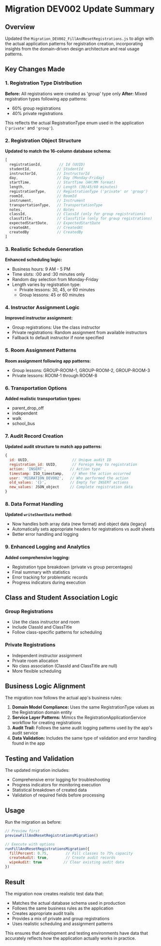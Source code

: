 # Migration DEV002 Update Summary

## Overview
Updated the `Migration_DEV002_FillAndResetRegistrations.js` to align with the actual application patterns for registration creation, incorporating insights from the domain-driven design architecture and real usage patterns.

## Key Changes Made

### 1. Registration Type Distribution
**Before:** All registrations were created as 'group' type only
**After:** Mixed registration types following app patterns:
- 60% group registrations 
- 40% private registrations

This reflects the actual RegistrationType enum used in the application (`'private'` and `'group'`).

### 2. Registration Object Structure
**Updated to match the 16-column database schema:**
```javascript
[
  registrationId,        // Id (UUID)
  studentId,            // StudentId 
  instructorId,         // InstructorId
  day,                  // Day (Monday-Friday)
  startTime,            // StartTime (HH:MM format)
  length,               // Length (30/45/60 minutes)
  registrationType,     // RegistrationType ('private' or 'group')
  roomId,               // RoomId 
  instrument,           // Instrument
  transportationType,   // TransportationType
  notes,                // Notes
  classId,              // ClassId (only for group registrations)
  classTitle,           // ClassTitle (only for group registrations)
  expectedStartDate,    // ExpectedStartDate
  createdAt,            // CreatedAt
  createdBy             // CreatedBy
]
```

### 3. Realistic Schedule Generation
**Enhanced scheduling logic:**
- Business hours: 9 AM - 5 PM
- Time slots: :00 and :30 minutes only
- Random day selection from Monday-Friday
- Length varies by registration type:
  - Private lessons: 30, 45, or 60 minutes
  - Group lessons: 45 or 60 minutes

### 4. Instructor Assignment Logic
**Improved instructor assignment:**
- Group registrations: Use the class instructor
- Private registrations: Random assignment from available instructors
- Fallback to default instructor if none specified

### 5. Room Assignment Patterns
**Room assignment following app patterns:**
- Group lessons: GROUP-ROOM-1, GROUP-ROOM-2, GROUP-ROOM-3
- Private lessons: ROOM-1 through ROOM-8

### 6. Transportation Options
**Added realistic transportation types:**
- parent_drop_off
- independent
- walk
- school_bus

### 7. Audit Record Creation
**Updated audit structure to match app patterns:**
```javascript
{
  id: UUID,                    // Unique audit ID
  registration_id: UUID,       // Foreign key to registration
  action: 'INSERT',           // Action type
  timestamp: ISO_timestamp,    // When the action occurred
  user: 'MIGRATION_DEV002',   // Who performed the action
  old_values: '{}',           // Empty for INSERT actions
  new_values: JSON_object     // Complete registration data
}
```

### 8. Data Format Handling
**Updated `writeSheetData` method:**
- Now handles both array data (new format) and object data (legacy)
- Automatically sets appropriate headers for registrations vs audit sheets
- Better error handling and logging

### 9. Enhanced Logging and Analytics
**Added comprehensive logging:**
- Registration type breakdown (private vs group percentages)
- Final summary with statistics
- Error tracking for problematic records
- Progress indicators during execution

## Class and Student Association Logic

### Group Registrations
- Use the class instructor and room
- Include ClassId and ClassTitle
- Follow class-specific patterns for scheduling

### Private Registrations  
- Independent instructor assignment
- Private room allocation
- No class association (ClassId and ClassTitle are null)
- More flexible scheduling

## Business Logic Alignment

The migration now follows the actual app's business rules:

1. **Domain Model Compliance:** Uses the same RegistrationType values as the Registration domain entity
2. **Service Layer Patterns:** Mimics the RegistrationApplicationService workflow for creating registrations
3. **Audit Trail:** Follows the same audit logging patterns used by the app's audit service
4. **Data Validation:** Includes the same type of validation and error handling found in the app

## Testing and Validation

The updated migration includes:
- Comprehensive error logging for troubleshooting
- Progress indicators for monitoring execution
- Statistical breakdown of created data
- Validation of required fields before processing

## Usage

Run the migration as before:
```javascript
// Preview first
previewFillAndResetRegistrationsMigration()

// Execute with options
runFillAndResetRegistrationsMigration({
  fillPercent: 0.75,        // Fill classes to 75% capacity
  createAudit: true,        // Create audit records
  wipeAudit: true          // Clear existing audit data
})
```

## Result

The migration now creates realistic test data that:
- Matches the actual database schema used in production
- Follows the same business rules as the application
- Creates appropriate audit trails
- Provides a mix of private and group registrations
- Uses realistic scheduling and assignment patterns

This ensures that development and testing environments have data that accurately reflects how the application actually works in practice.
